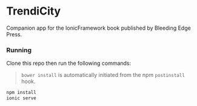 TrendiCity
==================

Companion app for the IonicFramework book published by Bleeding Edge Press.

### Running
Clone this repo then run the following commands:

> `bower install` is automatically initiated from the npm `postinstall` hook.

```sh
npm install
ionic serve
```